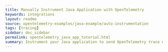 ```yaml
---
title: Manually Instrument Java Application with OpenTelemetry
keywords: integrations
layout: readme
source: opentelemetry-examples/java-example/auto-instrumentation
tags: [tracing]
sidebar: doc_sidebar
permalink: opentelemetry_java_app_tutorial.html
summary: Instrument your Java application to send OpenTelemetry trace data to Tanzu Observability. 
---
```

